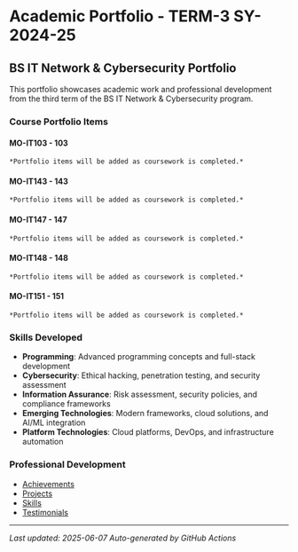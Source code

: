 # Academic Portfolio - TERM-3 SY-2024-25

## BS IT Network & Cybersecurity Portfolio

This portfolio showcases academic work and professional development from the third term of the BS IT Network & Cybersecurity program.

### Course Portfolio Items

#### MO-IT103 -  103
    
    *Portfolio items will be added as coursework is completed.*

#### MO-IT143 -  143
    
    *Portfolio items will be added as coursework is completed.*

#### MO-IT147 -  147
    
    *Portfolio items will be added as coursework is completed.*

#### MO-IT148 -  148
    
    *Portfolio items will be added as coursework is completed.*

#### MO-IT151 -  151
    
    *Portfolio items will be added as coursework is completed.*

### Skills Developed

- **Programming**: Advanced programming concepts and full-stack development
- **Cybersecurity**: Ethical hacking, penetration testing, and security assessment
- **Information Assurance**: Risk assessment, security policies, and compliance frameworks
- **Emerging Technologies**: Modern frameworks, cloud solutions, and AI/ML integration
- **Platform Technologies**: Cloud platforms, DevOps, and infrastructure automation

### Professional Development

- [Achievements](achievements/)
- [Projects](projects/)
- [Skills](skills/)
- [Testimonials](testimonials/)

---

*Last updated: 2025-06-07*
*Auto-generated by GitHub Actions*
